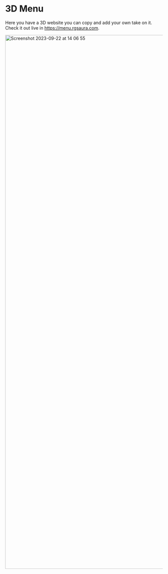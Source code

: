 # 3D Menu

Here you have a 3D website you can copy and add your own take on it. Check it out live in https://menu.rgsaura.com.

<img width="1704" alt="Screenshot 2023-09-22 at 14 06 55" src="https://github.com/rgsaura/Menu3D_RGSAURA/assets/16281075/377719ea-c889-4045-a1c8-b79167163d2f">
